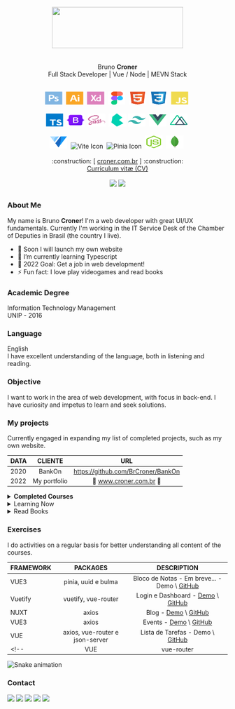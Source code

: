<div></div>&nbsp

<div align="center"><img display="block" width="300" height="94,1" src="https://user-images.githubusercontent.com/15062920/168189887-423fac1e-9855-4562-a370-f2a5a2b4abad.svg" pointer-events="none"></div>&nbsp

<div align="center"><p>Bruno <b>Croner</b> <br>
Full Stack Developer | Vue / Node | MEVN Stack</p>
</div>&nbsp

<div align="center">
    <img alt="Adobe Photoshop" height="30" width="40" src="https://raw.githubusercontent.com/devicons/devicon/master/icons/photoshop/photoshop-plain.svg">&nbsp
    <img alt="Adobe Illustrator" height="30" width="40" src="https://raw.githubusercontent.com/devicons/devicon/master/icons/illustrator/illustrator-plain.svg">&nbsp
    <img alt="Adobe Xd" height="30" width="40" src="https://raw.githubusercontent.com/devicons/devicon/master/icons/xd/xd-plain.svg">&nbsp
    <img alt="Figma" height="30" width="40" src="https://raw.githubusercontent.com/devicons/devicon/master/icons/figma/figma-original.svg">&nbsp
    <img alt="HTML5 Icon" height="30" width="40" src="https://raw.githubusercontent.com/devicons/devicon/master/icons/html5/html5-original.svg">&nbsp
    <img alt="CSS3 Icon" height="30" width="40" src="https://raw.githubusercontent.com/devicons/devicon/master/icons/css3/css3-original.svg">&nbsp
    <img alt="JavaScript Icon" height="30" width="40" src="https://raw.githubusercontent.com/devicons/devicon/master/icons/javascript/javascript-plain.svg">&nbsp 
    <br> 
   </div><br>
   
   <div align="center">
    <img alt="TypeScript Icon" height="30" width="40" src="https://raw.githubusercontent.com/devicons/devicon/master/icons/typescript/typescript-original.svg">&nbsp
    <img alt="Bootstrap Icon" height="30" width="40" src="https://raw.githubusercontent.com/devicons/devicon/master/icons/bootstrap/bootstrap-original.svg">&nbsp
    <img alt="Sass Icon" height="30" width="40" src="https://raw.githubusercontent.com/devicons/devicon/master/icons/sass/sass-original.svg">&nbsp
    <img alt="Bulma Icon" height="30" width="40" src="https://raw.githubusercontent.com/devicons/devicon/master/icons/bulma/bulma-plain.svg">
    <img alt="Tailwind" height="30" width="40" src="https://raw.githubusercontent.com/devicons/devicon/master/icons/tailwindcss/tailwindcss-plain.svg">&nbsp
    <img alt="Vue.js Icon" height="30" width="40" src="https://raw.githubusercontent.com/devicons/devicon/master/icons/vuejs/vuejs-original.svg">&nbsp
    <img alt="Nuxt.js Icon" height="30" width="40" src="https://raw.githubusercontent.com/devicons/devicon/master/icons/nuxtjs/nuxtjs-original.svg">&nbsp
   </div><br>
   
   <div align="center">
    <img alt="Vuetify Icon" height="30" width="40" src="https://raw.githubusercontent.com/devicons/devicon/master/icons/vuetify/vuetify-original.svg">&nbsp
    <img alt="Vite Icon" height="30" width="40" src="https://vitejs.dev/logo.svg">&nbsp 
    <img alt="Pinia Icon" height="30" width="40" src="https://pinia.vuejs.org/logo.svg">&nbsp 
    <img alt="Node.js Icon" height="30" width="40" src="https://raw.githubusercontent.com/devicons/devicon/master/icons/nodejs/nodejs-plain.svg">&nbsp
    <img alt="MongoDB Icon" height="30" width="40" src="https://raw.githubusercontent.com/devicons/devicon/master/icons/mongodb/mongodb-original.svg">&nbsp<br> 
   </div><br>
   
</div>

<div align="center">
:construction:  [ <a href="www.croner.com.br" target="_blank">croner.com.br</a> ]  :construction: <br>
<a href="https://drive.google.com/file/d/1F4t7Ay2lsJJBs701aV6gXFl-i2VjbC7e/view?usp=sharing" target="_blank"> Curriculum vitæ (CV) <a>
</div>&nbsp

<div align="center">
  <a href="https://github.com/BrCroner">
 <img height="180em" src="https://github-readme-stats.vercel.app/api?username=brcroner&show_icons=true&theme=shades-of-purple&hide=issues&hide_border=true&include_all_commits=true&count_private=true"/></a>
  <img height="180em" src="https://github-readme-stats.vercel.app/api/top-langs/?username=brcroner&layout=compact&langs_count=7&hide_border=true&theme=shades-of-purple"/><br>
 </div>
  
  
##

### About Me
My name is Bruno **Croner**! I'm a web developer with great UI/UX fundamentals. Currently I'm working in the IT Service Desk of the Chamber of Deputies in Brasil (the country I live).

- 🔭 Soon I will launch my own website
- 🌱 I’m currently learning Typescript
- 🥅 2022 Goal: Get a job in web development!
- ⚡ Fun fact: I love play videogames and read books<br>

### Academic Degree
Information Technology Management<br>
UNIP - 2016
 
### Language 
English<br>
I have excellent understanding of the language, both in listening and reading.

### Objective
I want to work in the area of web development, with focus in back-end. I have curiosity and impetus to learn and seek solutions.

### My projects
Currently engaged in expanding my list of completed projects, such as my own website.

| DATA        | CLIENTE         | URL                                              |
| :---        |    :----:       |    :----:                                        |
| 2020        | BankOn          | https://github.com/BrCroner/BankOn               |
| 2022        | My portfolio    | :construction: www.croner.com.br  :construction: |

  
<details>
  <summary> <b>Completed Courses</b> </summary>
   
| COURSES                                                                                                                                       | WORKLOAD |
| :---                                                                                                                                          |   :----: |
| [Nuxt.js 2 - Vue.js on Steroids](https://www.udemy.com/course/nuxtjs-vuejs-on-steroids/)                                                      | 6h       |
| [NodeJS - The Complete Guide (MVC, REST APIs, GraphQL, Deno)](https://www.udemy.com/course/nodejs-the-complete-guide/)                        | 40h 31m  |
| [Vue - The Complete Guide (incl. Router & Composition API)](https://www.udemy.com/course/vuejs-2-the-complete-guide/)                         | 32h      |
| [Curso SQL Completo](https://www.softblue.com.br/)                                                                                            | 20h      |
| [Curso Análise Orientada a Objetos](https://www.softblue.com.br/)                                                                             | 20h      |
| [Curso Lógica de Programação](https://www.softblue.com.br/)                                                                                   | 20h      |
| [Advanced CSS and Sass: Flexbox, Grid, Animations and More!](https://www.udemy.com/course/advanced-css-and-sass/)                             | 28h      |
| [The Modern JavaScript Bootcamp](https://www.udemy.com/course/modern-javascript)                                                              | 29h 30m  |
| [Beginner JavaScript](https://beginnerjavascript.com/)                                                                                        | 15h      |
| [JavaScript30](https://javascript30.com/)                                                                                                     | 15h      |
| [Git a Web Developer Job: Mastering the Modern Workflow](https://www.udemy.com/course/git-a-web-developer-job-mastering-the-modern-workflow/) | 16h      |
| [HTML, CSS, Sass, UX/UI, Illustrator, SEO Tools, Logo](https://teamtreehouse.com/brcroner)                                                    | 40h      |
  
</details>

<details>
  <summary>Learning Now</summary>
  <p>Some courses I'm in the process of completing.</p>

| COURSES                                                                                             | WORKLOAD |
| :---                                                                                                |  :----:  | 
| [Understanding TypeScript - 2021 Edition](https://www.udemy.com/course/understanding-typescript)    | 15h      |
| [Docker e Kubernetes](https://www.udemy.com/course/docker-kubernetes-2022/)                         | 23h 16m  |

  
</details>

<details>
  <summary>Read Books</summary>
  &nbsp 

| COVER | NAME                                                                                                                                       |
| :---  | :---:                                                                                                                                      |
| <img align="center" alt="Construindo aplicações com NodeJS" height="100" src="https://m.media-amazon.com/images/I/41zCqRqel9S._SY346_.jpg"> | [Construindo aplicações com NodeJS](https://www.amazon.com.br/gp/product/B093HFTKMV/ref=ppx_yo_dt_b_d_asin_title_o06?ie=UTF8&psc=1)                |
| <img align="center" alt="Aprendendo Node: Usando JavaScript no Servidor" height="100" src="https://images-na.ssl-images-amazon.com/images/I/51wX6cd1iiL._SX357_BO1,204,203,200_.jpg"> | [Aprendendo Node: Usando JavaScript no Servidor](https://www.amazon.com.br/gp/product/8575225405/ref=ppx_yo_dt_b_asin_title_o09_s00?ie=UTF8&psc=1) |
| <img align="center" alt="Fullstack Vue: The Complete Guide to Vue.js" height="100" src="https://m.media-amazon.com/images/I/41fQXCFfU6L.jpg"> | [Fullstack Vue: The Complete Guide to Vue.js](https://www.amazon.com.br/gp/product/B07Y5N8KVQ/ref=ppx_yo_dt_b_d_asin_title_o01?ie=UTF8&psc=1) |

</details>

### Exercises
<p>I do activities on a regular basis for better understanding all content of the courses.</p>

| FRAMEWORK  | PACKAGES                        | DESCRIPTION                                                                                   |
| :---       | :----:                          | :----:                                                                                        |
| VUE3       | pinia, uuid e bulma             | Bloco de Notas - Em breve... - Demo \ [GitHub](https://github.com/BrCroner/vue3-composition-api-notes) |
| Vuetify    | vuetify, vue-router             | Login e Dashboard - [Demo](https://vuetify-testing-layout.surge.sh/) \ [GitHub](https://github.com/BrCroner/vuetify-layout) |
| NUXT       | axios                           | Blog - [Demo](https://croner-nuxt-blog.surge.sh/) \ [GitHub](https://github.com/BrCroner/NUXT-Blog)                                 |
| VUE3       | axios                           | Events - [Demo](https://vue-3-axios.surge.sh/) \ [GitHub](https://github.com/BrCroner/vue3-axios)
| VUE        | axios, vue-router e json-server | Lista de Tarefas - Demo \ [GitHub](https://github.com/BrCroner/vue-rotas )                    |
<!-- | VUE        | vue-router                      | Jogo Monster Slayer - Demo \ [GitHub](https://github.com/BrCroner/monster-slayer)             | -->

![Snake animation](https://github.com/BrCroner)

### Contact
<div>
   <a href="https://www.linkedin.com/in/croner/" target="_blank"><img src="https://img.shields.io/badge/-LinkedIn-%230077B5?style=for-the-badge&logo=linkedin&logoColor=white" target="_blank"></a> 
  <a href="https://web.whatsapp.com/send?phone=5561981167309&text&app_absent=0" target="_blank"><img src="https://img.shields.io/badge/WhatsApp-25D366?style=for-the-badge&logo=whatsapp&logoColor=white" target="_blank"></a>
    <a href="https://www.instagram.com/brcroner/" target="_blank"><img src="https://img.shields.io/badge/Instagram-E4405F?style=for-the-badge&logo=instagram&logoColor=white" target="_blank"></a>
    <a href="https://discordapp.com/users/kronner#0952" target="_blank"><img src="https://img.shields.io/badge/Discord-7289DA?style=for-the-badge&logo=discord&logoColor=white" target="_blank"></a>
  <a href="https://steamcommunity.com/id/kronner" target="_blank"><img src="https://img.shields.io/badge/Steam-000000?style=for-the-badge&logo=steam&logoColor=white" target="_blank"></a>
</div>


